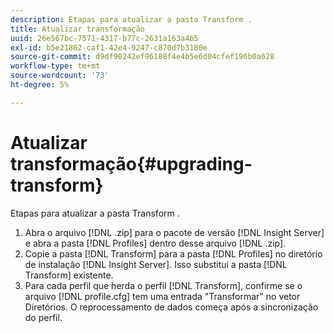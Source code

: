 ```yaml
---
description: Etapas para atualizar a pasta Transform .
title: Atualizar transformação
uuid: 26e567bc-7571-4317-b77c-2631a163a4b5
exl-id: b5e21862-caf1-42e4-9247-c870d7b3180e
source-git-commit: d9df90242ef96188f4e4b5e6d04cfef196b0a628
workflow-type: tm+mt
source-wordcount: '73'
ht-degree: 5%

---
```


# Atualizar transformação{#upgrading-transform}

Etapas para atualizar a pasta Transform .

1. Abra o arquivo [!DNL .zip] para o pacote de versão [!DNL Insight Server] e abra a pasta [!DNL Profiles] dentro desse arquivo [!DNL .zip].
1. Copie a pasta [!DNL Transform] para a pasta [!DNL Profiles] no diretório de instalação [!DNL Insight Server]. Isso substitui a pasta [!DNL Transform] existente.
1. Para cada perfil que herda o perfil [!DNL Transform], confirme se o arquivo [!DNL profile.cfg] tem uma entrada &quot;Transformar&quot; no vetor Diretórios.
O reprocessamento de dados começa após a sincronização do perfil.
